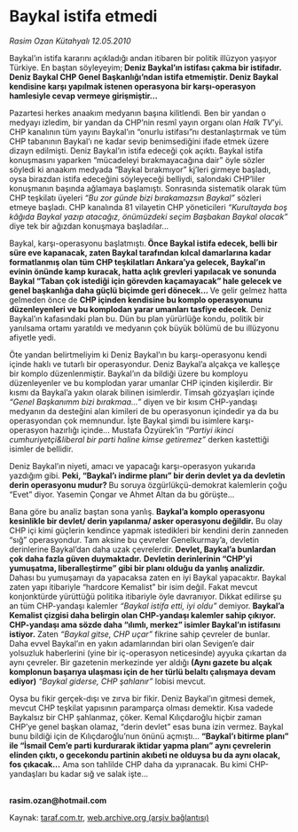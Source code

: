 # Baykal istifa etmedi

*Rasim Ozan Kütahyalı 12.05.2010*

<div class="yazi"><p>Baykal’ın istifa kararını açıkladığı andan itibaren bir politik illüzyon yaşıyor Türkiye. En baştan söyleyeyim;<b> Deniz Baykal’ın istifası çakma bir istifadır</b><b>.</b> <b>Deniz Baykal CHP Genel Başkanlığı’ndan istifa etmemiştir</b><b>. Deniz Baykal kendisine karşı yapılmak istenen operasyona bir karşı-operasyon hamlesiyle cevap vermeye girişmiştir...</b></p>
<p>Pazartesi herkes anaakım medyanın başına kilitlendi. Ben bir yandan o medyayı izledim, bir yandan da CHP’nin resmî yayın organı olan <i>Halk TV</i>’yi. CHP kanalının tüm yayını Baykal’ın “onurlu istifası”nı destanlaştırmak ve tüm CHP tabanının Baykal’ı ne kadar sevip benimsediğini ifade etmek üzere dizayn edilmişti. Deniz Baykal’ın istifa edeceği çok açıktı. Baykal istifa konuşmasını yaparken “mücadeleyi bırakmayacağına dair” öyle sözler söyledi ki anaakım medyada “Baykal bırakmıyor” kj’leri girmeye başladı, oysa birazdan istifa edeceğini söyleyeceği belliydi, salondaki CHP’liler konuşmanın başında ağlamaya başlamıştı. Sonrasında sistematik olarak tüm CHP teşkilatı üyeleri <i>“Bu zor günde bizi bırakamazsın Baykal”</i> sözleri etmeye başladı. CHP kanalında 81 vilayetin CHP yöneticileri <i>“Kurultayda boş kâğıda Baykal yazıp atacağız, önümüzdeki seçim Başbakan Baykal olacak”</i> diye tek bir ağızdan konuşmaya başladılar...</p>
<p>Baykal, karşı-operasyonu başlatmıştı.<b> Önce Baykal istifa edecek, belli bir süre eve kapanacak, zaten Baykal tarafından kılcal damarlarına kadar formatlanmış olan tüm CHP teşkilatları Ankara’ya gelecek, Baykal’ın evinin önünde kamp kuracak, hatta açlık grevleri yapılacak ve sonunda Baykal “Taban çok istediği için görevden kaçamayacak” hale gelecek ve genel başkanlığa daha güçlü biçimde geri dönecek</b><b>... </b>Ve gelir gelmez hatta gelmeden önce de <b>CHP içinden kendisine bu komplo operasyonunu düzenleyenleri ve bu komplodan yarar umanları tasfiye edecek</b>. Deniz Baykal’ın kafasındaki plan bu. Dün bu plan yürürlüğe kondu, politik bir yanılsama ortamı yaratıldı ve medyanın çok büyük bölümü de bu illüzyonu afiyetle yedi.</p>
<p>Öte yandan belirtmeliyim ki Deniz Baykal’ın bu karşı-operasyonu kendi içinde haklı ve tutarlı bir operasyondur. Deniz Baykal’a alçakça ve kalleşçe bir komplo düzenlenmiştir. Baykal’ın da bildiği üzere bu komployu düzenleyenler ve bu komplodan yarar umanlar CHP içinden kişilerdir. Bir kısmı da Baykal’a yakın olarak bilinen isimlerdir. Timsah gözyaşları içinde <i>“Genel Başkanımm bizi bırakmaa...” </i>diyen ve bir kısım CHP-yandaşı medyanın da desteğini alan kimileri de bu operasyonun içindedir ya da bu operasyondan çok memnundur. İşte Baykal şimdi bu isimlere karşı-operasyon hazırlığı içinde... Mustafa Özyürek’in <i>“Partiyi ikinci cumhuriyetçi&amp;liberal bir parti haline kimse getiremez”</i> derken kastettiği isimler de bellidir.</p>
<p>Deniz Baykal’ın niyeti, amacı ve yapacağı karşı-operasyon yukarıda yazdığım gibi. <b>Peki, “Baykal’ı indirme planı” bir derin devlet ya da devletin derin operasyonu mudur? </b>Bu soruya özgürlükçü-demokrat kalemlerin çoğu “Evet” diyor. Yasemin Çongar ve Ahmet Altan da bu görüşte...</p>
<p>Bana göre bu analiz baştan sona yanlış. <b>Baykal’a komplo operasyonu kesinlikle bir devlet/ derin yapılanma/ asker operasyonu değildir</b><b>.</b> Bu olay CHP içi kimi güçlerin kendince yapmak istedikleri bir kendini derin zanneden “sığ” operasyondur. Tam aksine bu çevreler Genelkurmay’a, devletin derinlerine Baykal’dan daha uzak çevrelerdir. <b>Devlet, Baykal’a bunlardan çok daha fazla güven duymaktadır</b><b>.</b> <b>Devletin derinlerinin “CHP’yi yumuşatma, liberalleştirme” gibi bir planı olduğu da yanlış analizdir. </b>Dahası bu yumuşamayı da yapacaksa zaten en iyi Baykal yapacaktır. Baykal zaten yapı itibariyle “hardcore Kemalist” bir isim değil. Fakat mevcut konjonktürde yürüttüğü politika itibariyle öyle davranıyor. Dikkat edilirse şu an tüm CHP-yandaşı kalemler <i>“Baykal istifa etti, iyi oldu”</i> demiyor. <b>Baykal’a Kemalist çizgisi daha belirgin olan CHP-yandaşı kalemler sahip çıkıyor. CHP-yandaşı ama sözde daha “ılımlı, merkez” isimler Baykal’ın istifasını istiyor</b><b>.</b> Zaten <i>“Baykal gitse, CHP uçar”</i> fikrine sahip çevreler de bunlar. Daha evvel Baykal’ın en yakın adamlarından biri olan Sevigen’e dair yolsuzluk haberlerini (yine bir iç-operasyon neticesinde) ayyuka çıkartan da aynı çevreler. Bir gazetenin merkezinde yer aldığı <b>(Aynı gazete bu alçak komplonun başarıya ulaşması için de her türlü belaltı çalışmaya devam ediyor)</b> <i>“Baykal giderse, CHP şahlanır”</i> lobisi mevcut. </p>
<p>Oysa bu fikir gerçek-dışı ve zırva bir fikir. Deniz Baykal’ın gitmesi demek, mevcut CHP teşkilat yapısının paramparça olması demektir. Kısa vadede Baykalsız bir CHP şahlanmaz, çöker. Kemal Kılıçdaroğlu hiçbir zaman CHP’ye genel başkan olamaz, “derin devlet” esas buna izin vermez. Baykal bunu bildiği için de Kılıçdaroğlu’nun önünü açmıştı... <b>“Baykal’ı bitirme planı” ile “İsmail Cem’e parti kurdurarak iktidar yapma planı” aynı çevrelerin elinden çıktı, o gecekondu partinin akıbeti ne olduysa bu da aynı olacak, fos çıkacak</b><b>...</b> Ama son tahlilde CHP daha da yıpranacak. Bu kimi CHP-yandaşları bu kadar sığ ve salak işte...</p>
<p><b><br/>rasim.ozan@hotmail.com</b></p></div>

Kaynak: [taraf.com.tr](http://www.taraf.com.tr:80/rasim-ozan-kutahyali/makale-baykal-istifa-etmedi.htm), [web.archive.org (arşiv bağlantısı)](http://web.archive.org/web/20100514012732/http://www.taraf.com.tr:80/rasim-ozan-kutahyali/makale-baykal-istifa-etmedi.htm)
